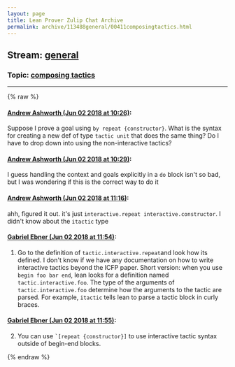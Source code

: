 ```yaml
---
layout: page
title: Lean Prover Zulip Chat Archive 
permalink: archive/113488general/00411composingtactics.html
---
```


## Stream: [general](index.html)
### Topic: [composing tactics](00411composingtactics.html)

---


{% raw %}
#### [ Andrew Ashworth (Jun 02 2018 at 10:26)](https://leanprover.zulipchat.com/#narrow/stream/113488-general/topic/composing%20tactics/near/127458510):
Suppose I prove a goal using `by repeat {constructor}`. What is the syntax for creating a new def of type `tactic unit` that does the same thing? Do I have to drop down into using the non-interactive tactics?

#### [ Andrew Ashworth (Jun 02 2018 at 10:29)](https://leanprover.zulipchat.com/#narrow/stream/113488-general/topic/composing%20tactics/near/127458561):
I guess handling the context and goals explicitly in a `do` block isn't so bad, but I was wondering if this is the correct way to do it

#### [ Andrew Ashworth (Jun 02 2018 at 11:16)](https://leanprover.zulipchat.com/#narrow/stream/113488-general/topic/composing%20tactics/near/127459735):
ahh, figured it out. it's just `interactive.repeat interactive.constructor`. I didn't know about the `itactic` type

#### [ Gabriel Ebner (Jun 02 2018 at 11:54)](https://leanprover.zulipchat.com/#narrow/stream/113488-general/topic/composing%20tactics/near/127460627):
1) Go to the definition of `tactic.interactive.repeat`and look how its defined.  I don't know if we have any documentation on how to write interactive tactics beyond the ICFP paper.  Short version: when you use `begin foo bar end`, lean looks for a definition named `tactic.interactive.foo`.  The type of the arguments of `tactic.interactive.foo` determine how the arguments to the tactic are parsed.  For example, `itactic` tells lean to parse a tactic block in curly braces.

#### [ Gabriel Ebner (Jun 02 2018 at 11:55)](https://leanprover.zulipchat.com/#narrow/stream/113488-general/topic/composing%20tactics/near/127460634):
2) You can use `` `[repeat {constructor}] `` to use interactive tactic syntax outside of begin-end blocks.


{% endraw %}
